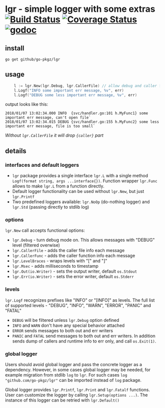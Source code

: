 # lgr - simple logger with some extras [![Build Status](https://travis-ci.org/go-pkgz/lgr.svg?branch=master)](https://travis-ci.org/go-pkgz/lgr) [![Coverage Status](https://coveralls.io/repos/github/go-pkgz/lgr/badge.svg?branch=master)](https://coveralls.io/github/go-pkgz/lgr?branch=master) [![godoc](https://godoc.org/github.com/go-pkgz/lgr?status.svg)](https://godoc.org/github.com/go-pkgz/lgr)

## install

`go get github/go-pkgz/lgr`

## usage

```go
    l := lgr.New(lgr.Debug, lgr.CallerFile) // allow debug and caller file info
    l.Logf("INFO some important err message, %v", err)
    l.Logf("DEBUG some less important err message, %v", err)
```

output looks like this:
```
2018/01/07 13:02:34.000 INFO  {svc/handler.go:101 h.MyFunc1} some important err message, can't open file`
2018/01/07 13:02:34.015 DEBUG {svc/handler.go:155 h.MyFunc2} some less important err message, file is too small`
```

_Without `lgr.CallerFile` it will drop `{caller}` part_

## details

### interfaces and default loggers

- `lgr` package provides a single interface `lgr.L` with a single method `Logf(format string, args ...interface{})`. Function wrapper `lgr.Func` allows to make `lgr.L` from a function directly.
- Default logger functionality can be used without `lgr.New`, but just `lgr.Printf`
- Two predefined loggers available: `lgr.NoOp` (do-nothing logger) and `lgr.Std` (passing directly to stdlib log)

### options

`lgr.New` call accepts functional options:

- `lgr.Debug` - turn debug mode on. This allows messages with "DEBUG" level (filtered overwise)
- `lgr.CallerFile` - adds the caller file info each message
- `lgr.CallerFunc` - adds the caller function info each message
- `lgr.LevelBraces` - wraps levels with "[" and "]"
- `lgr.Msec` - adds milliseconds to timestamp
- `lgr.Out(io.Writer)` - sets the output writer, default `os.Stdout`
- `lgr.Err(io.Writer)` - sets the error writer, default `os.Stderr`

### levels

`lgr.Logf` recognizes prefixes like "INFO" or "[INFO]" as levels. The full list of supported levels - "DEBUG", "INFO", "WARN", "ERROR", "PANIC" and "FATAL"

- `DEBUG` will be filtered unless `lgr.Debug` option defined
- `INFO` and `WARN` don't have any special behavior attached
- `ERROR` sends messages to both out and err writers
- `PANIC` and `FATAL` send messages to both out and err writers. In addition sends dump of callers and runtime info to err only, and call `os.Exit(1)`.
  
### global logger

Users should avoid global logger and pass the concrete logger as a dependency. However, in some cases global logger may be needed, for example migration from stdlib `log` to `lgr`. For such cases `log "github.com/go-pkgz/lgr"` can be imported instead of `log` package.

Global logger provides `lgr.Printf`, `lgr.Print` and `lgr.Fatalf` functions. User can customize the logger by calling `lgr.Setup(options ...)`. The instance of this logger can be retried with `lgr.Default()`
 